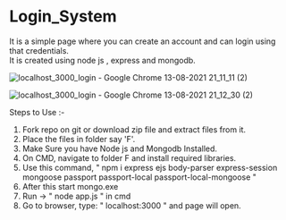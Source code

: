 # Login_System
It is a simple page where you can create an account and can login using that credentials. <br>
It is created using node js , express and mongodb.

![localhost_3000_login - Google Chrome 13-08-2021 21_11_11 (2)](https://user-images.githubusercontent.com/57962398/129392910-7e626ea0-77ea-4752-be9f-5e35e65825f8.png)

![localhost_3000_login - Google Chrome 13-08-2021 21_12_30 (2)](https://user-images.githubusercontent.com/57962398/129392985-a0489ccd-785a-4503-a49c-c08c782b6f40.png)



Steps to Use :-

1. Fork repo on git or download zip file and extract files from it.
2. Place the files in folder say 'F'.
3. Make Sure you have Node js and Mongodb Installed.
4. On CMD, navigate to folder F and install required libraries.
5. Use this command, " npm i express ejs body-parser express-session mongoose passport passport-local passport-local-mongoose "
6. After this start mongo.exe
7. Run -> " node app.js " in cmd
8. Go to browser, type: " localhost:3000 " and page will open.


